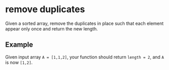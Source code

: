 # remove duplicates

Given a sorted array, remove the duplicates in place such that each element appear only once and return the new length.

## Example

Given input array `A = [1,1,2]`, your function should return `length = 2`, and `A` is now `[1,2]`.
